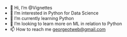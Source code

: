 - 👋 Hi, I’m @Vignettes
- 👀 I’m interested in Python for Data Science
- 🌱 I’m currently learning Python
- 💞️ I’m looking to learn more on ML in relation to Python
- 📫 How to reach me georgeotweb@gmail.com

<!---
Vignettes/Vignettes is a ✨ special ✨ repository because its `README.md` (this file) appears on your GitHub profile.
You can click the Preview link to take a look at your changes.
--->
